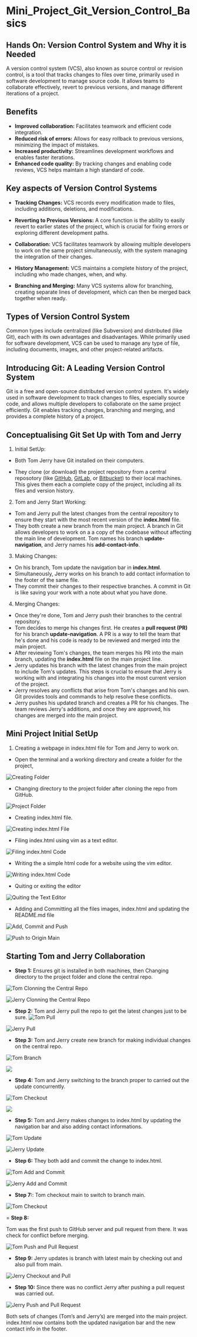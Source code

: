 # Mini_Project_Git_Version_Control_Basics 

## Hands On: Version Control System and Why it is Needed 
A version control system (VCS), also known as source control or revision control, is a tool that tracks changes to files over time, primarily used in software development to manage source code. It allows teams to collaborate effectively, revert to previous versions, and manage different iterations of a project. 

## Benefits 

- **Improved collaboration:** Facilitates teamwork and efficient code integration. 
- **Reduced risk of errors:** Allows for easy rollback to previous versions, minimizing the impact of mistakes. 
- **Increased productivity:** Streamlines development workflows and enables faster iterations. 
- **Enhanced code quality:** By tracking changes and enabling code reviews, VCS helps maintain a high standard of code. 

## Key aspects of Version Control Systems 

- **Tracking Changes:** 
VCS records every modification made to files, including additions, deletions, and modifications. 

- **Reverting to Previous Versions:**
A core function is the ability to easily revert to earlier states of the project, which is crucial for fixing errors or exploring different development paths. 

- **Collaboration:**
VCS facilitates teamwork by allowing multiple developers to work on the same project simultaneously, with the system managing the integration of their changes. 

- **History Management:**
VCS maintains a complete history of the project, including who made changes, when, and why. 

- **Branching and Merging:**
Many VCS systems allow for branching, creating separate lines of development, which can then be merged back together when ready. 

## Types of Version Control System 

Common types include centralized (like Subversion) and distributed (like Git), each with its own advantages and disadvantages. 
While primarily used for software development, VCS can be used to manage any type of file, including documents, images, and other project-related artifacts. 

## Introducing Git: A Leading Version Control System
Git is a free and open-source distributed version control system. It's widely used in software development to track changes to files, especially source code, and allows multiple developers to collaborate on the same project efficiently. Git enables tracking changes, branching and merging, and provides a complete history of a project. 

## Conceptualising Git Set Up with Tom and Jerry 

1. Initial SetUp: 

- Both Tom Jerry have Git installed on their computers.

- They clone (or download) the project repository from a central reposotory (like [GitHub](https://github.com/home), [GitLab](https://gitlab.com/users/sign_in), or [Bitbucket](https://bitbucket.org/product)) to their local machines. This gives them each a complete copy of the project, including all its files and version history. 

2. Tom and Jerry Start Working: 

- Tom and Jerry pull the latest changes from the central repository to ensure they start with the most recent version of the **index.html** file. 
- They both create a new branch from the main project. A branch in Git allows developers to work on a a copy of the codebase without affecting the main line of development. Tom names his branch **update-navigation**, and Jerry names his **add-contact-info**. 

3. Making Changes: 

- On his branch, Tom update the navigation bar in **index.html**. 
- Simultaneously, Jerry works on his branch to add contact information to the footer of the same file. 
- They commit their changes to their respective branches. A commit in Git is like saving your work with a note about what you have done. 

4. Merging Changes: 
- Once they're done, Tom and Jerry push their branches to the central repository.
- Tom decides to merge his changes first. He creates a **pull request (PR)** for his branch **update-navigation**. A PR is a way to tell the team that he's done and his code is ready to be reviewed and merged into the main project. 
- After reviewing Tom's changes, the team merges his PR into the main branch, updating the **index.html** file on the main project line.
- Jerry updates his branch with the latest changes from the main project to include Tom's updates. This steps is crucial to ensure that Jerry is working with and integrating his changes into the most current version of the project.
- Jerry resolves any conflicts that arise from Tom's changes and his own. Git provides tools and commands to help resolve these conflicts.
- Jerry pushes his updated branch and creates a PR for his changes. The team reviews Jerry's additions, and once they are approved, his changes are merged into the main project.  

## Mini Project Initial SetUp 

1. Creating a webpage in index.html file for Tom and Jerry to work on. 

- Open the terminal and a working directory and create a folder for the project,

![Creating Folder](./img/01.%20Creating%20Folder.png) 

- Changing directory to the project folder after cloning the repo from GitHub. 

![Project Folder](./img/02.%20Project%20Folder.png) 

- Creating index.html file. 

![Creating index.html File](./img/03.%20Creating%20Index.html%20File.png) 

- Filing index.html using vim as a text editor. 

![Filing index.html Code](./img/04.%20Filing%20html%20code.png) 

- Writing the a simple html code for a website using the vim editor. 

![Writing index.html Code](./img/05.%20Writing%20Index.html%20code.png) 

- Quiting or exiting the editor 

![Quiting the Text Editor](./img/06.%20Quiting%20the%20text%20Editor.png) 

- Adding and Committing all the files images, index.html and updating the README.md file 

![Add, Commit and Push](./img/07.%20Adding%20and%20Committing.png) 

![Push to Origin Main](./img/08.%20Push%20to%20Origin%20Main.png)  

## Starting Tom and Jerry Collaboration 

- **Step 1:** 
Ensures git is installed in both machines, then Changing directory to the project folder and clone the central repo. 

![Tom Clonning the Central Repo](./img/09.%20Tom%20Clonning%20the%20Central%20Repo.png) 

![Jerry Clonning the Central Repo](./img/10.%20Jerry%20Clonning%20the%20Central%20Repo.png) 

- **Step 2:** 
Tom and Jerry pull the repo to get the latest changes just to be sure.
![Tom Pull](./img/11.%20Tom%20Pull.png) 

![Jerry Pull](./img/12.%20Jerry%20Pull.png) 

- **Step 3:** 
Tom and Jerry create new branch for making individual changes on the central repo. 

![Tom Branch](./img/13.%20Tom%20Branch.png) 

![](./img/14.%20Jerry%20Branch.png) 

- **Step 4:**
Tom and Jerry switching to the branch proper to carried out the update concurrently. 

![Tom Checkout](./img/15.%20Tom%20Checkout.png)

![](./img/16.%20Jerry%20Checkout.png) 

- **Step 5:** 
Tom and Jerry makes changes to index.html by updating the navigation bar and also adding contact informations. 

![Tom Update](./img/17.%20Tom%20Update.png)

![Jerry Update](./img/18.%20Jerry%20Update.png)

- **Step 6:** 
They both add and commit the change to index.html.

![Tom Add and Commit](./img/19.%20Tom%20Add%20and%20Commit.png) 

![Jerry Add and Commit](./img/20.%20Jerry%20Add%20and%20Commit.png) 

- **Step 7:**: 
Tom checkout main to switch to branch main.

![Tom Checkout](./img/21.%20Tom%20Checkout%20Main.png)

= **Step 8:**

Tom was the first push to GitHub server and pull request from there. It was check for conflict before merging. 

![Tom Push and Pull Request](./img/22.%20Tom%20and%20Pull%20Request.png) 

- **Step 9:**
Jerry updates is branch with latest main by checking out and also pull from main. 

![Jerry Checkout and Pull](./img/23%20Jerry%20Checkout%20and%20Pull.png) 

- **Step 10:** 
Since there was no conflict Jerry after pushing a pull request was carried out.

![Jerry Push and Pull Request](./img/24.%20Jerry%20Push%20and%20Pull%20Request.png)

Both sets of changes (Tom’s and Jerry’s) are merged into the main project.
index.html now contains both the updated navigation bar and the new contact info in the footer.